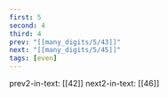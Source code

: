 ```yaml
---
first: 5
second: 4
third: 4
prev: "[[many_digits/5/43]]"
next: "[[many_digits/5/45]]"
tags: [even]
---
```

prev2-in-text: [[42]]
next2-in-text: [[46]]
